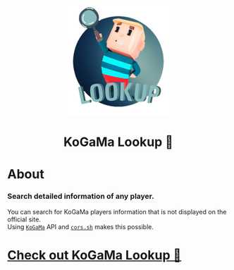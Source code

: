 <div align="center">
      <img src="images/lookup.png" width="250px">
      <h1>KoGaMa Lookup 🔎</h1>
</div>

# About
### Search detailed information of any player.<br>
You can search for KoGaMa players information that is not displayed on the official site.<br>
Using [`KoGaMa`](https://www.kogama.com/) API and [`cors.sh`](https://github.com/gridaco/cors.sh) makes this possible.

# **[Check out KoGaMa Lookup 🔮](https://devorkk.github.io/kogama-lookup)**
